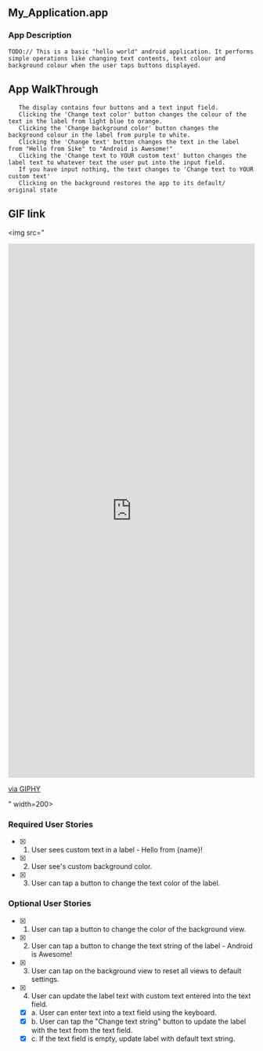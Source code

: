 ## My_Application.app

### App Description
`TODO:// This is a basic "hello world" android application.
    It performs simple operations like changing text contents, text colour and background colour
    when the user taps buttons displayed.`

## App WalkThrough
       The display contains four buttons and a text input field. 
       Clicking the 'Change text color' button changes the colour of the text in the label from light blue to orange.
       Clicking the 'Change background color' button changes the  background colour in the label from purple to white.
       Clicking the 'Change text' button changes the text in the label from "Hello from Sike" to "Android is Awesome!"
       Clicking the 'Change text to YOUR custom text' button changes the label text to whatever text the user put into the input field.
       If you have input nothing, the text changes to 'Change text to YOUR custom text'
       Clicking on the background restores the app to its default/ original state

## GIF link
<img src="<div style="width:100%;height:0;padding-bottom:216%;position:relative;">
<iframe src="https://giphy.com/embed/o5u8ZFHMa4dS8yU4zs" width="100%" height="100%" style="position:absolute"
frameBorder="0" class="giphy-embed" allowFullScreen></iframe></div>
<p><a href="https://giphy.com/gifs/o5u8ZFHMa4dS8yU4zs">via GIPHY</a></p>" width=200><br>

### Required User Stories
- [X] 1. User sees custom text in a label - Hello from {name}!
- [X] 2. User see's custom background color.
- [X] 3. User can tap a button to change the text color of the label.

### Optional User Stories
- [X] 1. User can tap a button to change the color of the background view.
- [X] 2. User can tap a button to change the text string of the label - Android is Awesome!
- [X] 3. User can tap on the background view to reset all views to default settings.
- [X] 4. User can update the label text with custom text entered into the text field.
   - [X] a. User can enter text into a text field using the keyboard.
   - [X] b. User can tap the "Change text string" button to update the label with the text from the text field.
   - [X] c. If the text field is empty, update label with default text string.
